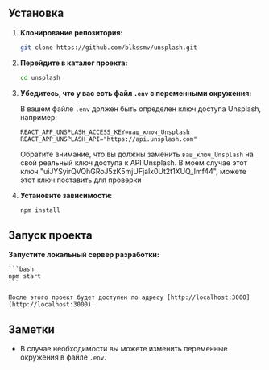 
## Установка

1. **Клонирование репозитория:**

    ```bash
    git clone https://github.com/blkssmv/unsplash.git
    ```

2. **Перейдите в каталог проекта:**

    ```bash
    cd unsplash
    ```

3. **Убедитесь, что у вас есть файл `.env` с переменными окружения:**

    В вашем файле `.env` должен быть определен ключ доступа Unsplash, например:

    ```dotenv
    REACT_APP_UNSPLASH_ACCESS_KEY=ваш_ключ_Unsplash
    REACT_APP_UNSPLASH_API="https://api.unsplash.com"
    ```

    Обратите внимание, что вы должны заменить `ваш_ключ_Unsplash` на свой реальный ключ доступа к API Unsplash. В моем случае этот ключ "uiJYSyirQVQhGRoJ5zK5mjUFjalx0Ut2t1XUQ_Imf44", можете этот ключ поставить для проверки

4. **Установите зависимости:**

    ```bash
    npm install
    ```

## Запуск проекта

**Запустите локальный сервер разработки:**

    ```bash
    npm start
    ```

    После этого проект будет доступен по адресу [http://localhost:3000](http://localhost:3000).



## Заметки

- В случае необходимости вы можете изменить переменные окружения в файле `.env`.

